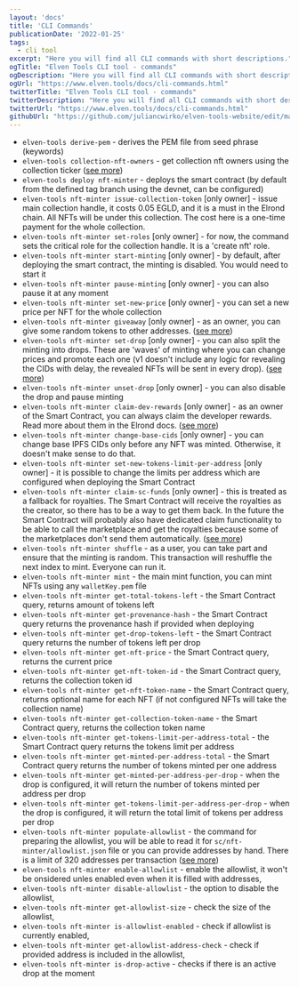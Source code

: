 ```yaml
---
layout: 'docs'
title: 'CLI Commands'
publicationDate: '2022-01-25'
tags:
  - cli tool
excerpt: "Here you will find all CLI commands with short descriptions."
ogTitle: "Elven Tools CLI tool - commands"
ogDescription: "Here you will find all CLI commands with short descriptions."
ogUrl: "https://www.elven.tools/docs/cli-commands.html"
twitterTitle: "Elven Tools CLI tool - commands"
twitterDescription: "Here you will find all CLI commands with short descriptions."
twitterUrl: "https://www.elven.tools/docs/cli-commands.html"
githubUrl: "https://github.com/juliancwirko/elven-tools-website/edit/main/src/docs/cli-commands.md"
---
```


- `elven-tools derive-pem` - derives the PEM file from seed phrase (keywords)
- `elven-tools collection-nft-owners` - get collection nft owners using the collection ticker ([see more](/docs/recipes#how-to-get-owners-addresses-using-the-collection-ticker))
- `elven-tools deploy nft-minter` - deploys the smart contract (by default from the defined tag branch using the devnet, can be configured)
- `elven-tools nft-minter issue-collection-token` [only owner] - issue main collection handle, it costs 0.05 EGLD, and it is a must in the Elrond chain. All NFTs will be under this collection. The cost here is a one-time payment for the whole collection.
- `elven-tools nft-minter set-roles` [only owner] - for now, the command sets the critical role for the collection handle. It is a 'create nft' role.
- `elven-tools nft-minter start-minting` [only owner] - by default, after deploying the smart contract, the minting is disabled. You would need to start it
- `elven-tools nft-minter pause-minting` [only owner] - you can also pause it at any moment
- `elven-tools nft-minter set-new-price` [only owner] - you can set a new price per NFT for the whole collection
- `elven-tools nft-minter giveaway` [only owner] - as an owner, you can give some random tokens to other addresses. ([see more](/docs/recipes#how-to-use-the-giveaway))
- `elven-tools nft-minter set-drop` [only owner] - you can also split the minting into drops. These are 'waves' of minting where you can change prices and promote each one (v1 doesn't include any logic for revealing the CIDs with delay, the revealed NFTs will be sent in every drop). ([see more](/docs/recipes#how-to-use-drops))
- `elven-tools nft-minter unset-drop` [only owner] - you can also disable the drop and pause minting
- `elven-tools nft-minter claim-dev-rewards` [only owner] - as an owner of the Smart Contract, you can always claim the developer rewards. Read more about them in the Elrond docs. ([see more](/docs/recipes#how-to-claim-dev-rewards))
- `elven-tools nft-minter change-base-cids` [only owner] - you can change base IPFS CIDs only before any NFT was minted. Otherwise, it doesn't make sense to do that.
- `elven-tools nft-minter set-new-tokens-limit-per-address` [only owner] - it is possible to change the limits per address which are configured when deploying the Smart Contract
- `elven-tools nft-minter claim-sc-funds` [only owner] - this is treated as a fallback for royalties. The Smart Contract will receive the royalties as the creator, so there has to be a way to get them back. In the future the Smart Contract will probably also have dedicated claim functionality to be able to call the marketplace and get the royalties because some of the marketplaces don't send them automatically. ([see more](/docs/recipes#how-to-claim-royalties-and-other-funds))
- `elven-tools nft-minter shuffle` - as a user, you can take part and ensure that the minting is random. This transaction will reshuffle the next index to mint. Everyone can run it.
- `elven-tools nft-minter mint` - the main mint function, you can mint NFTs using any `walletKey.pem` file
- `elven-tools nft-minter get-total-tokens-left` - the Smart Contract query, returns amount of tokens left
- `elven-tools nft-minter get-provenance-hash` - the Smart Contract query returns the provenance hash if provided when deploying
- `elven-tools nft-minter get-drop-tokens-left` - the Smart Contract query returns the number of tokens left per drop
- `elven-tools nft-minter get-nft-price` - the Smart Contract query, returns the current price
- `elven-tools nft-minter get-nft-token-id` - the Smart Contract query, returns the collection token id
- `elven-tools nft-minter get-nft-token-name` - the Smart Contract query, returns optional name for each NFT (if not configured NFTs will take the collection name)
- `elven-tools nft-minter get-collection-token-name` - the Smart Contract query, returns the collection token name
- `elven-tools nft-minter get-tokens-limit-per-address-total` - the Smart Contract query returns the tokens limit per address
- `elven-tools nft-minter get-minted-per-address-total` - the Smart Contract query returns the number of tokens minted per one address
- `elven-tools nft-minter get-minted-per-address-per-drop` - when the drop is configured, it will return the number of tokens minted per address per drop
- `elven-tools nft-minter get-tokens-limit-per-address-per-drop` - when the drop is configured, it will return the total limit of tokens per address per drop
- `elven-tools nft-minter populate-allowlist` - the command for preparing the allowlist, you will be able to read it for `sc/nft-minter/allowlist.json` file or you can provide addresses by hand. There is a limit of 320 addresses per transaction ([see more](/docs/recipes#how-to-use-allowlist))
- `elven-tools nft-minter enable-allowlist` - enable the allowlist, it won't be onsidered unles enabled even when it is filled with addresses,
- `elven-tools nft-minter disable-allowlist` - the option to disable the allowlist,
- `elven-tools nft-minter get-allowlist-size` - check the size of the allowlist,
- `elven-tools nft-minter is-allowlist-enabled` - check if allowlist is currently enabled,
- `elven-tools nft-minter get-allowlist-address-check` - check if provided address is included in the allowlist,
- `elven-tools nft-minter is-drop-active` - checks if there is an active drop at the moment
